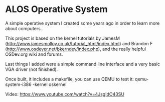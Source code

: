 ALOS Operative System
=====================

A simple operative system I created some years ago in order to learn more about computers.

This project is based on the kernel tutorials by JamesM (http://www.jamesmolloy.co.uk/tutorial_html/index.html) and Brandon F (http://www.osdever.net/bkerndev/index.php), and the really helpful OSDev.org wiki and forums.

Last things I added were a simple command line interface and a very basic VGA driver (not finished).

Once built, it includes a makefile, you can use QEMU to test it: qemu-system-i386 -kernel oskernel

Video: https://www.youtube.com/watch?v=4JsgIdO43SU